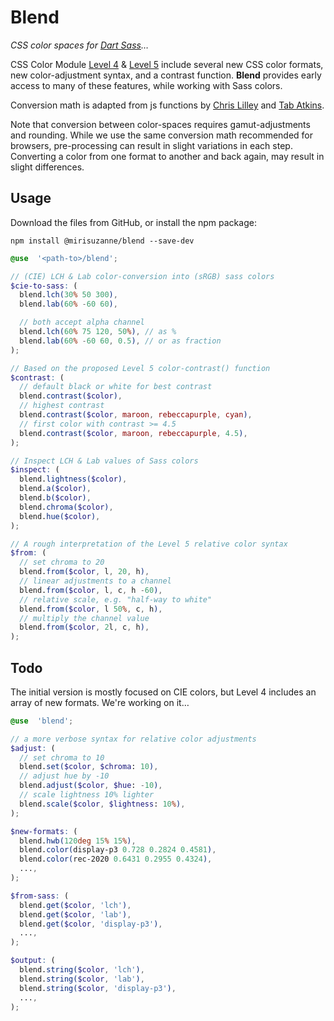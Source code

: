 # Blend
_CSS color spaces for [Dart Sass][]…_

[Dart Sass]: https://sass-lang.com/dart-sass

CSS Color Module [Level 4][] & [Level 5][]
include several new CSS color formats,
new color-adjustment syntax,
and a contrast function.
**Blend** provides early access to many of these features,
while working with Sass colors.

[Level 4]: https://www.w3.org/TR/css-color-4/
[Level 5]: https://www.w3.org/TR/css-color-5/

Conversion math is adapted from js functions by
[Chris Lilley](https://svgees.us/)
and [Tab Atkins](https://www.xanthir.com/).

Note that conversion between color-spaces
requires gamut-adjustments and rounding.
While we use the same conversion math recommended for browsers,
pre-processing can result in slight variations in each step.
Converting a color from one format to another
and back again, may result in slight differences.

## Usage

Download the files from GitHub, or install the npm package:

```
npm install @mirisuzanne/blend --save-dev
```

```scss
@use  '<path-to>/blend';

// (CIE) LCH & Lab color-conversion into (sRGB) sass colors
$cie-to-sass: (
  blend.lch(30% 50 300),
  blend.lab(60% -60 60),

  // both accept alpha channel
  blend.lch(60% 75 120, 50%), // as %
  blend.lab(60% -60 60, 0.5), // or as fraction
);

// Based on the proposed Level 5 color-contrast() function
$contrast: (
  // default black or white for best contrast
  blend.contrast($color),
  // highest contrast
  blend.contrast($color, maroon, rebeccapurple, cyan),
  // first color with contrast >= 4.5
  blend.contrast($color, maroon, rebeccapurple, 4.5),
);

// Inspect LCH & Lab values of Sass colors
$inspect: (
  blend.lightness($color),
  blend.a($color),
  blend.b($color),
  blend.chroma($color),
  blend.hue($color),
);

// A rough interpretation of the Level 5 relative color syntax
$from: (
  // set chroma to 20
  blend.from($color, l, 20, h),
  // linear adjustments to a channel
  blend.from($color, l, c, h -60),
  // relative scale, e.g. "half-way to white"
  blend.from($color, l 50%, c, h),
  // multiply the channel value
  blend.from($color, 2l, c, h),
);
```

## Todo

The initial version is mostly focused on CIE colors,
but Level 4 includes an array of new formats.
We're working on it…

```scss
@use  'blend';

// a more verbose syntax for relative color adjustments
$adjust: (
  // set chroma to 10
  blend.set($color, $chroma: 10),
  // adjust hue by -10
  blend.adjust($color, $hue: -10),
  // scale lightness 10% lighter
  blend.scale($color, $lightness: 10%),
);

$new-formats: (
  blend.hwb(120deg 15% 15%),
  blend.color(display-p3 0.728 0.2824 0.4581),
  blend.color(rec-2020 0.6431 0.2955 0.4324),
  ...,
);

$from-sass: (
  blend.get($color, 'lch'),
  blend.get($color, 'lab'),
  blend.get($color, 'display-p3'),
  ...,
);

$output: (
  blend.string($color, 'lch'),
  blend.string($color, 'lab'),
  blend.string($color, 'display-p3'),
  ...,
);
```
